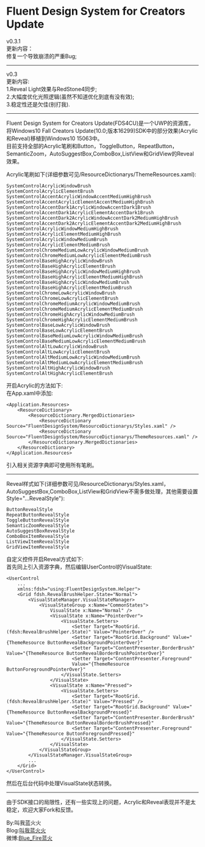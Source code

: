 Fluent Design System for Creators Update
==============
v0.3.1  
更新内容：  
修复一个导致崩溃的严重Bug;  

***

v0.3  
更新内容:  
1.Reveal Light效果与RedStone4同步;  
2.大幅度优化光照逻辑(虽然不知道优化到底有没有效);  
3.稳定性还是欠佳(别打我).  

***

Fluent Design System for Creators Update(FDS4CU)是一个UWP的资源库，将Windows10 Fall Creators Update(10.0;版本16299)SDK中的部分效果(Acrylic和Reveal)移植到Windows10 15063中。  
目前支持全部的Acrylic笔刷和Button，ToggleButton，RepeatButton，SemanticZoom，AutoSuggestBox,ComboBox,ListView和GridView的Reveal效果。  

Acrylic笔刷如下(详细参数可见/ResourceDictionarys/ThemeResources.xaml):  

    SystemControlAcrylicWindowBrush
    SystemControlAcrylicElementBrush
    SystemControlAccentAcrylicWindowAccentMediumHighBrush
    SystemControlAccentAcrylicElementAccentMediumHighBrush
    SystemControlAccentDark1AcrylicWindowAccentDark1Brush
    SystemControlAccentDark1AcrylicElementAccentDark1Brush
    SystemControlAccentDark2AcrylicWindowAccentDark2MediumHighBrush
    SystemControlAccentDark2AcrylicElementAccentDark2MediumHighBrush
    SystemControlAcrylicWindowMediumHighBrush
    SystemControlAcrylicElementMediumHighBrush
    SystemControlAcrylicWindowMediumBrush
    SystemControlAcrylicElementMediumBrush
    SystemControlChromeMediumLowAcrylicWindowMediumBrush
    SystemControlChromeMediumLowAcrylicElementMediumBrush
    SystemControlBaseHighAcrylicWindowBrush
    SystemControlBaseHighAcrylicElementBrush
    SystemControlBaseHighAcrylicWindowMediumHighBrush
    SystemControlBaseHighAcrylicElementMediumHighBrush
    SystemControlBaseHighAcrylicWindowMediumBrush
    SystemControlBaseHighAcrylicElementMediumBrush
    SystemControlChromeLowAcrylicWindowBrush
    SystemControlChromeLowAcrylicElementBrush
    SystemControlChromeMediumAcrylicWindowMediumBrush
    SystemControlChromeMediumAcrylicElementMediumBrush
    SystemControlChromeHighAcrylicWindowMediumBrush
    SystemControlChromeHighAcrylicElementMediumBrush
    SystemControlBaseLowAcrylicWindowBrush
    SystemControlBaseLowAcrylicElementBrush
    SystemControlBaseMediumLowAcrylicWindowMediumBrush
    SystemControlBaseMediumLowAcrylicElementMediumBrush
    SystemControlAltLowAcrylicWindowBrush
    SystemControlAltLowAcrylicElementBrush
    SystemControlAltMediumLowAcrylicWindowMediumBrush
    SystemControlAltMediumLowAcrylicElementMediumBrush
    SystemControlAltHighAcrylicWindowBrush
    SystemControlAltHighAcrylicElementBrush

开启Acrylic的方法如下:  
在App.xaml中添加:  

    <Application.Resources>
        <ResourceDictionary>
            <ResourceDictionary.MergedDictionaries>
                <ResourceDictionary Source="FluentDesignSystem/ResourceDictionarys/Styles.xaml" />
                <ResourceDictionary Source="FluentDesignSystem/ResourceDictionarys/ThemeResources.xaml" />
            </ResourceDictionary.MergedDictionaries>
        </ResourceDictionary>
    </Application.Resources>
引入相关资源字典即可使用所有笔刷。

***

Reveal样式如下(详细参数可见/ResourceDictionarys/Styles.xaml，AutoSuggestBox,ComboBox,ListView和GridView不需多做处理，其他需要设置Style="...RevealStyle"):  

    ButtonRevealStyle
    RepeatButtonRevealStyle
    ToggleButtonRevealStyle
    SemanticZoomRevealStyle
    AutoSuggestBoxRevealStyle
    ComboBoxItemRevealStyle
    ListViewItemRevealStyle
    GridViewItemRevealStyle

自定义控件开启Reveal方式如下:  
首先同上引入资源字典，然后编辑UserControl的VisualState:  

    <UserControl
        ...
        xmlns:fdsh="using:FluentDesignSystem.Helper">
        <Grid fdsh.RevealBrushHelper.State="Normal">
            <VisualStateManager.VisualStateManager>
                <VisualStateGroup x:Name="CommonStates">
                    VisualState x:Name="Normal" />
                    <VisualState x:Name="PointerOver">
                        <VisualState.Setters>
                            <Setter Target="RootGrid.(fdsh:RevealBrushHelper.State)" Value="PointerOver" />
                            <Setter Target="RootGrid.Background" Value="{ThemeResource ButtonRevealBackgroundPointerOver}"
                            <Setter Target="ContentPresenter.BorderBrush" Value="{ThemeResource ButtonRevealBorderBrushPointerOver}"
                            <Setter Target="ContentPresenter.Foreground"
                            Value="{ThemeResource ButtonForegroundPointerOver}" 
                        </VisualState.Setters>
                    </VisualState>
                    <VisualState x:Name="Pressed">
                        <VisualState.Setters>
                            <Setter Target="RootGrid.(fdsh:RevealBrushHelper.State)" Value="Pressed" />
                            <Setter Target="RootGrid.Background" Value="{ThemeResource ButtonRevealBackgroundPressed}"
                            <Setter Target="ContentPresenter.BorderBrush" Value="{ThemeResource ButtonRevealBorderBrushPressed}"
                            <Setter Target="ContentPresenter.Foreground" Value="{ThemeResource ButtonForegroundPressed}"
                        </VisualState.Setters>
                    </VisualState>
                </VisualStateGroup>
            </VisualStateManager.VisualStateGroup>
            ...
        </Grid>
    </UserControl>
然后在后台代码中处理VisualState状态转换。  

***

由于SDK接口的局限性，还有一些实现上的问题，Acrylic和Reveal表现并不是太稳定，欢迎大家Fork和反馈。  

By:叫我蓝火火  
Blog:[叫我蓝火火](http://www.cnblogs.com/blue-fire/)  
微博:[Blue_Fire蓝火](http://www.weibo.com/2255001067/profile)  
